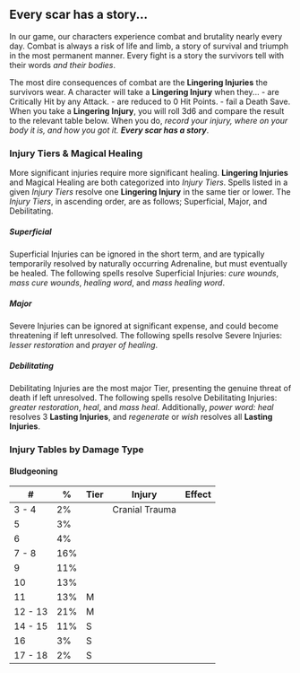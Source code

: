 ## Every scar has a story...
In our game, our characters experience combat and brutality nearly every day. Combat is always a risk of life and limb, a story of survival and triumph in the most permanent manner. Every fight is a story the survivors tell with their words *and their bodies*. 

The most dire consequences of combat are the **Lingering Injuries** the survivors wear. A character will take a **Lingering Injury** when they...
	- are Critically Hit by any Attack.
	- are reduced to 0 Hit Points.
	- fail a Death Save.
When you take a **Lingering Injury**, you will roll 3d6 and compare the result to the relevant table below. When you do, *record your injury, where on your body it is, and how you got it.* ***Every scar has a story***.

### Injury Tiers & Magical Healing
More significant injuries require more significant healing. **Lingering Injuries** and Magical Healing are both categorized into *Injury Tiers*. Spells listed in a given *Injury Tiers* resolve one **Lingering Injury** in the same tier or lower. The *Injury Tiers*, in ascending order, are as follows; Superficial, Major, and Debilitating.

##### Superficial
Superficial Injuries can be ignored in the short term, and are typically temporarily resolved by naturally occurring Adrenaline, but must eventually be healed. The following spells resolve Superficial Injuries: *cure wounds*, *mass cure wounds*, *healing word*, and *mass healing word*.

##### Major
Severe Injuries can be ignored at significant expense, and could become threatening if left unresolved. The following spells resolve Severe Injuries: *lesser restoration* and *prayer of healing*.

##### Debilitating
Debilitating Injuries are the most major Tier, presenting the genuine threat of death if left unresolved. The following spells resolve Debilitating Injuries: *greater restoration*, *heal*, and *mass heal*. Additionally, *power word: heal* resolves 3 **Lasting Injuries**, and *regenerate* or *wish* resolves all **Lasting Injuries**.

### Injury Tables by Damage Type
#### Bludgeoning
| #       | %   | Tier | Injury         | Effect |
| ------- | --- | ---- | -------------- | ------ |
| 3 - 4   | 2%  |      | Cranial Trauma |        |
| 5       | 3%  |      |                |        |
| 6       | 4%  |      |                |        |
| 7 - 8   | 16% |      |                |        |
| 9       | 11% |      |                |        |
| 10      | 13% |      |                |        |
| 11      | 13% | M     |                |        |
| 12 - 13 | 21% | M     |                |        |
| 14 - 15 | 11% | S     |                |        |
| 16      | 3%  | S     |                |        |
| 17 - 18 | 2%  | S     |                |        |
